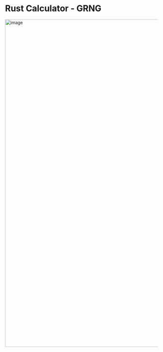 # Rust Calculator - GRNG

<img width="1889" height="1078" alt="image" src="https://github.com/user-attachments/assets/be11a051-2d2d-4b28-8353-22effb34f09e" />
